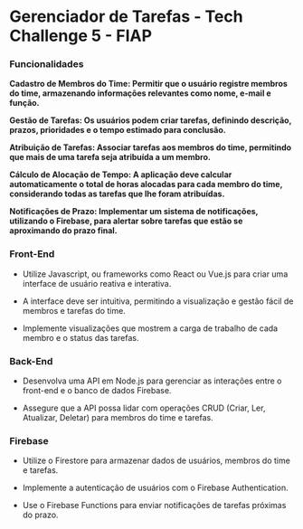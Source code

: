 # Gerenciador de Tarefas - Tech Challenge 5 - FIAP

<div>
        <h3>Funcionalidades</h3>
          <b>
            <p><b>Cadastro de Membros do Time:</b> Permitir que o usuário registre membros do time, armazenando informações relevantes como nome, e-mail e função.</p>
          </b>
          <b>
            <p><b>Gestão de Tarefas:</b> Os usuários podem criar tarefas, definindo descrição, prazos, prioridades e o tempo estimado para conclusão.</p>
          </b>
          <b>
            <p><b>Atribuição de Tarefas: </b>Associar tarefas aos membros do time, permitindo que mais de uma tarefa seja atribuída a um membro.</p>
          </b>
          <b>
            <p><b>Cálculo de Alocação de Tempo:</b> A aplicação deve calcular automaticamente o total de horas alocadas para cada membro do time, considerando todas as tarefas que lhe foram atribuídas.</p>
          </b>
          <b>
            <p><b>Notificações de Prazo:</b> Implementar um sistema de notificações, utilizando o Firebase, para alertar sobre tarefas que estão se aproximando do prazo final.</p>
          </b>

</div>

<div>
            <h3>Front-End</h3>
            <ul class="pos-list">  
              <li>
                <p>Utilize Javascript, ou frameworks como React ou Vue.js para criar uma interface de usuário reativa e interativa.</p>
              </li>
              <li>
                <p>A interface deve ser intuitiva, permitindo a visualização e gestão fácil de membros e tarefas do time.</p>
              </li>
              <li>
                <p>Implemente visualizações que mostrem a carga de trabalho de cada membro e o status das tarefas.</p>
              </li>
              </ul>
                </div>
<div>             
            <h3>Back-End</h3>
            <ul class="pos-list">  
              <li>
                <p>Desenvolva uma API em Node.js para gerenciar as interações entre o front-end e o banco de dados Firebase.</p>
              </li>
              <li>
                <p>Assegure que a API possa lidar com operações CRUD (Criar, Ler, Atualizar, Deletar) para membros do time e tarefas.</p>
              </li>
              </ul>
              </div>

<div>
            <h3>Firebase</h3>
            <ul class="pos-list">  
              <li>
                <p>Utilize o Firestore para armazenar dados de usuários, membros do time e tarefas.</p>
              </li>
              <li>
                <p>Implemente a autenticação de usuários com o Firebase Authentication.</p>
              </li>
              <li>
                <p>Use o Firebase Functions para enviar notificações de tarefas próximas do prazo.</p>
              </li>
              </ul>
              </div>
